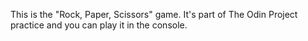 This is the "Rock, Paper, Scissors" game. It's part of The Odin Project practice and you can play it in the console.
